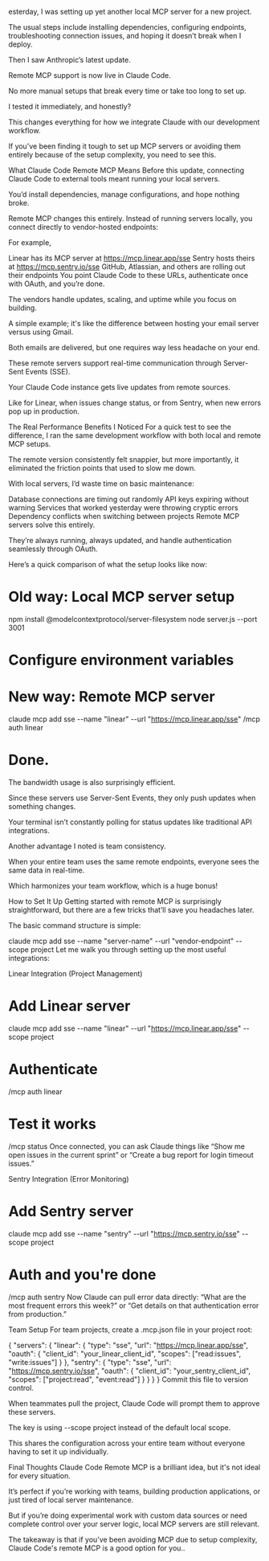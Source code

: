 esterday, I was setting up yet another local MCP server for a new project.

The usual steps include installing dependencies, configuring endpoints, troubleshooting connection issues, and hoping it doesn’t break when I deploy.

Then I saw Anthropic’s latest update.

Remote MCP support is now live in Claude Code.

No more manual setups that break every time or take too long to set up.

I tested it immediately, and honestly?

This changes everything for how we integrate Claude with our development workflow.

If you’ve been finding it tough to set up MCP servers or avoiding them entirely because of the setup complexity, you need to see this.

What Claude Code Remote MCP Means
Before this update, connecting Claude Code to external tools meant running your local servers.

You’d install dependencies, manage configurations, and hope nothing broke.

Remote MCP changes this entirely. Instead of running servers locally, you connect directly to vendor-hosted endpoints:

For example,

Linear has its MCP server at https://mcp.linear.app/sse
Sentry hosts theirs at https://mcp.sentry.io/sse
GitHub, Atlassian, and others are rolling out their endpoints
You point Claude Code to these URLs, authenticate once with OAuth, and you’re done.

The vendors handle updates, scaling, and uptime while you focus on building.

A simple example; it's like the difference between hosting your email server versus using Gmail.

Both emails are delivered, but one requires way less headache on your end.

These remote servers support real-time communication through Server-Sent Events (SSE).

Your Claude Code instance gets live updates from remote sources.

Like for Linear, when issues change status, or from Sentry, when new errors pop up in production.

The Real Performance Benefits I Noticed
For a quick test to see the difference, I ran the same development workflow with both local and remote MCP setups.

The remote version consistently felt snappier, but more importantly, it eliminated the friction points that used to slow me down.

With local servers, I’d waste time on basic maintenance:

Database connections are timing out randomly
API keys expiring without warning
Services that worked yesterday were throwing cryptic errors
Dependency conflicts when switching between projects
Remote MCP servers solve this entirely.

They’re always running, always updated, and handle authentication seamlessly through OAuth.

Here’s a quick comparison of what the setup looks like now:

# Old way: Local MCP server setup
npm install @modelcontextprotocol/server-filesystem
node server.js --port 3001
# Configure environment variables
# New way: Remote MCP server
claude mcp add sse --name "linear" --url "https://mcp.linear.app/sse"
/mcp auth linear
# Done.
The bandwidth usage is also surprisingly efficient.

Since these servers use Server-Sent Events, they only push updates when something changes.

Your terminal isn’t constantly polling for status updates like traditional API integrations.

Another advantage I noted is team consistency.

When your entire team uses the same remote endpoints, everyone sees the same data in real-time.

Which harmonizes your team workflow, which is a huge bonus!

How to Set It Up
Getting started with remote MCP is surprisingly straightforward, but there are a few tricks that’ll save you headaches later.

The basic command structure is simple:

claude mcp add sse --name "server-name" --url "vendor-endpoint" --scope project
Let me walk you through setting up the most useful integrations:

Linear Integration (Project Management)
# Add Linear server
claude mcp add sse --name "linear" --url "https://mcp.linear.app/sse" --scope project

# Authenticate
/mcp auth linear

# Test it works
/mcp status
Once connected, you can ask Claude things like “Show me open issues in the current sprint” or “Create a bug report for login timeout issues.”

Sentry Integration (Error Monitoring)
# Add Sentry server
claude mcp add sse --name "sentry" --url "https://mcp.sentry.io/sse" --scope project

# Auth and you're done
/mcp auth sentry
Now Claude can pull error data directly: “What are the most frequent errors this week?” or “Get details on that authentication error from production.”

Team Setup
For team projects, create a .mcp.json file in your project root:

{
  "servers": {
    "linear": {
      "type": "sse",
      "url": "https://mcp.linear.app/sse",
      "oauth": {
        "client_id": "your_linear_client_id",
        "scopes": ["read:issues", "write:issues"]
      }
    },
    "sentry": {
      "type": "sse",
      "url": "https://mcp.sentry.io/sse",
      "oauth": {
        "client_id": "your_sentry_client_id",
        "scopes": ["project:read", "event:read"]
      }
    }
  }
}
Commit this file to version control.

When teammates pull the project, Claude Code will prompt them to approve these servers.

The key is using --scope project instead of the default local scope.

This shares the configuration across your entire team without everyone having to set it up individually.

Final Thoughts
Claude Code Remote MCP is a brilliant idea, but it's not ideal for every situation.

It’s perfect if you’re working with teams, building production applications, or just tired of local server maintenance.

But if you’re doing experimental work with custom data sources or need complete control over your server logic, local MCP servers are still relevant.

The takeaway is that if you’ve been avoiding MCP due to setup complexity, Claude Code's remote MCP is a good option for you..
